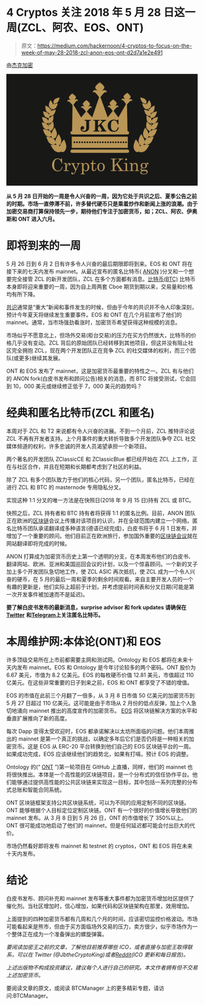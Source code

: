 # 4 Cryptos 关注 2018 年 5 月 28 日这一周(ZCL、阿农、EOS、ONT)

> 原文：<https://medium.com/hackernoon/4-cryptos-to-focus-on-the-week-of-may-28-2018-zcl-anon-eos-ont-d2d7a1e2e491>

由[杰克加密](https://btcmanager.com/author/jakethecryptoking/)

![](img/5b3cdc7d8b36af6d77d013b23b7fcd36.png)

**从 5 月 28 日开始的一周是令人兴奋的一周，因为它处于共识之后、夏季公告之前的时期。市场一直停滞不前，许多替代硬币只是乘着炒作和新闻上涨的浪潮。由于加密交易商打算保持领先一步，期待他们专注于加密货币，如；ZCL、阿农、伊奥斯和 ONT 进入六月。**

# 即将到来的一周

5 月 26 日到 6 月 2 日有许多令人兴奋的最后期限即将到来。EOS 和 ONT 将在接下来的七天内发布 mainnet。从最近宣布的匿名比特币( [ANON](https://www.anonymousbitcoin.io/) )分叉和一个想要完全接管 ZCL 的新开发团队，ZCL 在多个方面都有消息。[比特币(BTC)](https://btcmanager.com/news/bitcoin/) 比特币本身即将迎来重要的一周，因为自上周两套 Cboe 期货到期以来，交易量和价格均有所下降。

[共识](https://btcmanager.com/cryptocurrency-conference-consensus-2018-kicks-off-with-lamborghinis-and-protests/)通常是“重大”新闻和事件发生的时候，但由于今年的共识并不令人印象深刻，预计今年夏天将继续发生重要事件。EOS 和 ONT 在几个月前宣布了他们的 mainnet。通常，当市场强劲看涨时，加密货币希望获得这种规模的消息。

市场似乎不愿意北上，但场外交易(柜台交易)的压力在买方仍然很大，比特币的价格几乎没有变动。ZCL 背后的原始团队已经转移到其他项目，但这并没有阻止社区完全拥抱 ZCL，现在两个开发团队正在竞争 ZCL 的社交媒体的权利，而三个团队(或更多)继续其发展。

ONT 和 EOS 发布了 mainnet，这是加密货币最重要的特性之一。ZCL 有与他们的 ANON fork(白皮书发布和顾问公告)相关的消息，而 BTC 将接受测试，它会回到 10，000 美元或继续修正低于 7，000 美元的趋势吗？

# 经典和匿名比特币(ZCL 和匿名)

本周对于 ZCL 和 T2 来说都有令人兴奋的进展。不到一个月前，ZCL 推特评论说 ZCL 不再有开发者支持。上个月事件的重大转折导致多个开发团队争夺 ZCL 社交媒体频道的权利，许多忠诚的开发人员渴望承担一个新项目。

两个著名的开发团队 ZClassicCE 和 ZClassicBlue 都已经开始在 ZCL 上工作，正在与社区合作，并且在短期和长期都考虑到了社区的利益。

除了 ZCL 有多个团队致力于他们的核心代码，另一个团队，匿名比特币，已经在进行 ZCL 和 BTC 的 masternode 专用隐私分叉。

实现这种 1:1 分叉的唯一方法是在快照日(2018 年 9 月 15 日)持有 ZCL 或 BTC。

快照之后，ZCL 持有者和 BTC 持有者将获得 1:1 的匿名比例。目前，ANON 团队正在欧洲的[区块链](https://hackernoon.com/tagged/blockchain)会议上传播对该项目的认识，并在全球范围内建立一个网络。匿名比特币团队承诺翻译成多种语言(德语已经完成)，白皮书将于 6 月 1 日发布，并增加了一个重要的顾问。他们目前正在欧洲旅行，参加国外重要的[区块链会议](https://btcmanager.com/events-list/)就在网站翻译即将完成的时候。

ANON 打算成为加密货币历史上第一个透明的分支，在本周发布他们的白皮书、翻译网站、欧洲、亚洲和美国巡回会议的计划，以及一个惊喜顾问。一个新的叉子加上多个开发团队急切地工作，使 ZCL ASIC 再次抵抗，使 ZCL 成为一个令人兴奋的硬币，在 5 月的最后一周和夏季的剩余时间观看。来自主要开发人员的一个有趣的更新是，他们实际上超前于计划，并考虑提前时间表和分叉日期(可能是第一次开发事件被加速而不是延迟)。

**要了解白皮书发布的最新消息，surprise advisor 和 fork updates 请确保在** [**Twitter**](https://twitter.com/ANON_BTC?lang=en) **和**[**Telegram**](https://t.me/anonymousbitcoin)**上关注匿名比特币。**

# 本周维护网:本体论(ONT)和 EOS

许多顶级交易所在上市前都需要主网和测试网。Ontology 和 EOS 都将在未来十天内发布 mainnet。EOS 和 Ontology 是今年讨论较多的两个密码。ONT 股价为 6.67 美元，市值为 8.2 亿美元。EOS 的每枚硬币价值 12.81 美元，市值超过 110 亿美元。在这些非常重要的日子到来之前，EOS 和 ONT 都享受了不错的增值。

EOS 的市值在此前三个月翻了一倍多，从 3 月 8 日市值 50 亿美元的加密货币到 5 月 27 日超过 110 亿美元。这可能是由于市场从 2 月份的低点反弹，加上个人急切地涌向 mainnet 推出的高度宣传的加密货币。 [EOS](https://eos.io/) 将区块链解决方案的水平和垂直扩展推向了新的高度。

每次 Dapp 变得太受欢迎时，EOS 都承诺解决以太坊所面临的问题。他们本周推出的 mainnet 是第一个真正的挑战，以确定多年后它们是否仍将是一种相关的加密货币。这是 EOS 从 ERC-20 平台转换到他们自己的 EOS 区块链平台的一周。如果成功完成，EOS 应该继续他们的趋势北，如果有打嗝，预计 EOS 的调整。

Ontology 的(“ [ONT](https://ont.io/) ”)第一轮项目在 GitHub 上直播，同样，他们的 mainnet 也将很快推出。本体是一个高性能的区块链项目，是一个分布式的信任协作平台。他们能够通过提供高性能的公共区块链来实现这一目标，其中包括一系列完整的分布式总账和智能合同系统。

ONT 区块链框架支持公共区块链系统，可以为不同的应用定制不同的区块链。ONT 能够根据个人目标定位定制区块链。ONT 有一个很好的价值增长导致他们的 mainnet 发布。从 3 月 8 日到 5 月 26 日，ONT 的市值增长了 350%以上。ONT 很可能成功地启动了他们的 mainnet，但是任何延迟都可能会付出巨大的代价。

市场仍然看好即将发布 mainnet 和 testnet 的 cryptos，ONT 和 EOS 将在未来十天内发布。

# 结论

白皮书发布、顾问补充和 mainnet 发布等重大事件都为加密货币增加社区提供了催化剂。当社区增加时，信心增加，如果代码和区块链架构在那里，效用增加。

上面提到的四种加密货币都有几周和几个月的时间，应该密切监控价格波动。市场可能看起来是熊市，但由于买方面临场外交易的压力，卖方很少，似乎市场作为一个整体正在成为一个准备弹出的螺旋弹簧。

*要阅读加密王之前的文章，了解他目前推荐哪些 ICO，或者直接与加密王取得联系，可以在 Twitter (@JbtheCryptoKing)或者*[*Reddit*](https://redd.it/81hj5q)*(ICO 更新和每日报告)。*

*上述出版物不构成投资建议，建议每个人进行自己的研究。本文作者拥有但不交易上述加密货币。*

要阅读文章的原文，或阅读 BTCManager 上的更多精彩专题，请访问:BTCManager。